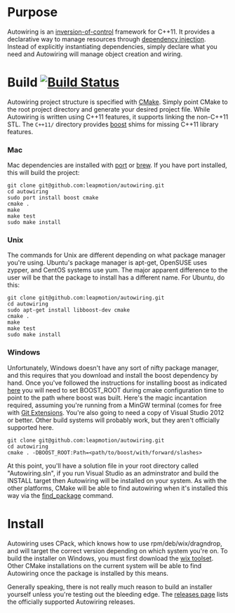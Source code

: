 # Purpose

Autowiring is an [inversion-of-control](http://en.wikipedia.org/wiki/Inversion_of_control) framework for C++11. It provides a declarative way to manage resources through [dependency injection](http://en.wikipedia.org/wiki/Dependency_injection). Instead of explicitly instantiating dependencies, simply declare what you need and Autowiring will manage object creation and wiring.

# Build [![Build Status](https://travis-ci.org/leapmotion/autowiring.png)](https://travis-ci.org/leapmotion/autowiring)

Autowiring project structure is specified with [CMake](http://www.cmake.org/). Simply point CMake to the root project directory and generate your desired project file. While Autowiring is written using C++11 features, it supports linking the non-C++11 STL. The `C++11/` directory provides [boost](http://www.boost.org/) shims for missing C++11 library features.

### Mac

Mac dependencies are installed with [port](http://guide.macports.org/) or [brew](http://brew.sh/).  If you have port installed, this will build the project:

    git clone git@github.com:leapmotion/autowiring.git
    cd autowiring
    sudo port install boost cmake
    cmake .
    make
    make test
    sudo make install

### Unix

The commands for Unix are different depending on what package manager you're using.  Ubuntu's package manager is apt-get, OpenSUSE uses zypper, and
CentOS systems use yum.  The major apparent difference to the user will be that the package to install has a different name.  For Ubuntu, do this:

    git clone git@github.com:leapmotion/autowiring.git
    cd autowiring
    sudo apt-get install libboost-dev cmake
    cmake .
    make
    make test
    sudo make install

### Windows

Unfortunately, Windows doesn't have any sort of nifty package manager, and this requires that you download and install the boost dependency by hand.  Once
you've followed the instructions for installing boost as indicated [here](http://www.boost.org/doc/libs/1_55_0/doc/html/bbv2/installation.html) you will
need to set BOOST_ROOT during cmake configuration time to point to the path where boost was built.  Here's the magic incantation required, assuming you're
running from a MinGW terminal (comes for free with [Git Extensions](https://code.google.com/p/gitextensions/).  You're also going to need a copy of Visual
Studio 2012 or better.  Other build systems will probably work, but they aren't officially supported here.

    git clone git@github.com:leapmotion/autowiring.git
    cd autowiring
    cmake . -DBOOST_ROOT:Path=<path/to/boost/with/forward/slashes>

At this point, you'll have a solution file in your root directory called "Autowiring.sln", if you run Visual Studio as an adminstrator and build the INSTALL
target then Autowiring will be installed on your system.  As with the other platforms, CMake will be able to find autowiring when it's installed this way
via the [find_package](http://www.cmake.org/cmake/help/v3.0/command/find_package.html) command.

# Install

Autowiring uses CPack, which knows how to use rpm/deb/wix/dragndrop, and will target the correct version depending on which system you're on.  To build
the installer on Windows, you must first download the [wix toolset](http://wixtoolset.org/).  Other CMake installations on the current system will be able
to find Autowiring once the package is installed by this means.

Generally speaking, there is not really much reason to build an installer yourself unless you're testing out the bleeding edge.  The
[releases page](https://github.com/leapmotion/autowiring/releases) lists the officially supported Autowiring releases.
